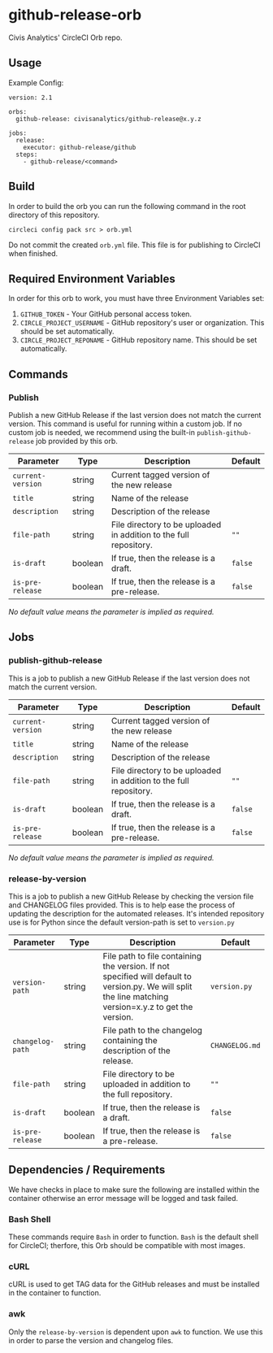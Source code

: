 # github-release-orb
Civis Analytics' CircleCI Orb repo.

## Usage

Example Config:

```
version: 2.1

orbs:
  github-release: civisanalytics/github-release@x.y.z

jobs:
  release:
    executor: github-release/github
  steps:
    - github-release/<command>
```

## Build
In order to build the orb you can run the following command in the root directory of this repository.

`circleci config pack src > orb.yml`

Do not commit the created `orb.yml` file. This file is for publishing to CircleCI when finished.

## Required Environment Variables
In order for this orb to work, you must have three Environment Variables set:
1. `GITHUB_TOKEN` - Your GitHub personal access token.
2. `CIRCLE_PROJECT_USERNAME` - GitHub repository's user or organization. This should be set automatically.
3. `CIRCLE_PROJECT_REPONAME` - GitHub repository name. This should be set automatically.

## Commands

### Publish
Publish a new GitHub Release if the last version does not match the current version. This command is useful for running within a custom job. If no custom job is needed, we recommend using the built-in `publish-github-release` job provided by this orb.

| Parameter | Type | Description | Default |
| --- | --- | --- | --- |
| `current-version` | string | Current tagged version of the new release | |
| `title` | string | Name of the release | |
| `description` | string | Description of the release | |
| `file-path` | string | File directory to be uploaded in addition to the full repository. | `""`|
| `is-draft` | boolean | If true, then the release is a draft. | `false` |
| `is-pre-release` | boolean | If true, then the release is a pre-release. | `false` |

*No default value means the parameter is implied as required.*

## Jobs

### publish-github-release
This is a job to publish a new GitHub Release if the last version does not match the current version.

| Parameter | Type | Description | Default |
| --- | --- | --- | --- |
| `current-version` | string | Current tagged version of the new release | |
| `title` | string | Name of the release | |
| `description` | string | Description of the release | |
| `file-path` | string | File directory to be uploaded in addition to the full repository. | `""`|
| `is-draft` | boolean | If true, then the release is a draft. | `false` |
| `is-pre-release` | boolean | If true, then the release is a pre-release. | `false` |

*No default value means the parameter is implied as required.*

### release-by-version
This is a job to publish a new GitHub Release by checking the version file and CHANGELOG files provided. This is to help ease the process of updating the description for the automated releases. It's intended repository use is for Python since the default version-path is set to `version.py`

| Parameter | Type | Description | Default |
| --- | --- | --- | --- |
| `version-path` | string | File path to file containing the version. If not specified will default to version.py. We will split the line matching version=x.y.z to get the version. |  `version.py`|
| `changelog-path` | string | File path to the changelog containing the description of the release. | `CHANGELOG.md` |
| `file-path` | string | File directory to be uploaded in addition to the full repository. | `""`|
| `is-draft` | boolean | If true, then the release is a draft. | `false` |
| `is-pre-release` | boolean | If true, then the release is a pre-release. | `false` |

## Dependencies / Requirements
We have checks in place to make sure the following are installed within the container otherwise an error message will be logged and task failed.

### Bash Shell
These commands require `Bash` in order to function. `Bash` is the default shell for CircleCI; therfore, this Orb should be compatible with most images.

### cURL
cURL is used to get TAG data for the GitHub releases and must be installed in the container to function.

### awk
Only the `release-by-version` is dependent upon `awk` to function. We use this in order to parse the version and changelog files.
